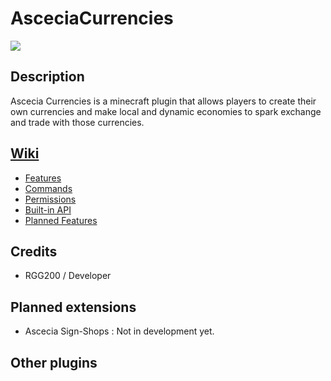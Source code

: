 # AsceciaCurrencies

[![](https://jitpack.io/v/RGG200/AsceciaCurrencies.svg)](https://jitpack.io/#RGG200/AsceciaCurrencies)

## Description

Ascecia Currencies is a minecraft plugin that allows players to create their own currencies and make local and dynamic economies to spark exchange and trade with those currencies.

## [Wiki](https://github.com/RGG200/Ascecia-Currencies/wiki)

- [Features](https://github.com/RGG200/Ascecia-Currencies/wiki/Features)
- [Commands](https://github.com/RGG200/Ascecia-Currencies/wiki/Commands)
- [Permissions](https://github.com/RGG200/Ascecia-Currencies/wiki/Permissions)
- [Built-in API](https://github.com/RGG200/Ascecia-Currencies/wiki/API)
- [Planned Features](https://github.com/RGG200/Ascecia-Currencies/wiki/Planned-Features)

## Credits

- RGG200 / Developer

## Planned extensions

- Ascecia Sign-Shops : Not in development yet.

## Other plugins
